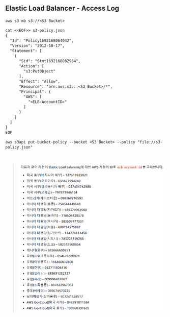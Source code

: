 ## Elastic Load Balancer - Access Log
```
aws s3 mb s3://<S3 Bucket>
```

```
cat <<EOF>> s3-policy.json
{
  "Id": "Policy1692168064042",
  "Version": "2012-10-17",
  "Statement": [
    {
      "Sid": "Stmt1692168062934",
      "Action": [
        "s3:PutObject"
      ],
      "Effect": "Allow",
      "Resource": "arn:aws:s3:::<S3 Bucket>/*",
      "Principal": {
        "AWS": [
          "<ELB-AccountID>"
        ]
      }
    }
  ]
}
EOF
```

```
aws s3api put-bucket-policy --bucket <S3 Bucket> --policy "file://s3-policy.json"
```

<br>

> ![ELB Access ID](https://github.com/IlIllIlllIllll/AWS/raw/main/ALB/img/image-1.png)